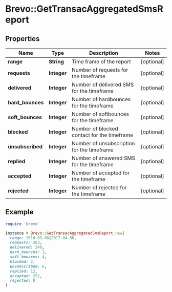 # Brevo::GetTransacAggregatedSmsReport

## Properties

| Name | Type | Description | Notes |
| ---- | ---- | ----------- | ----- |
| **range** | **String** | Time frame of the report | [optional] |
| **requests** | **Integer** | Number of requests for the timeframe | [optional] |
| **delivered** | **Integer** | Number of delivered SMS for the timeframe | [optional] |
| **hard_bounces** | **Integer** | Number of hardbounces for the timeframe | [optional] |
| **soft_bounces** | **Integer** | Number of softbounces for the timeframe | [optional] |
| **blocked** | **Integer** | Number of blocked contact for the timeframe | [optional] |
| **unsubscribed** | **Integer** | Number of unsubscription for the timeframe | [optional] |
| **replied** | **Integer** | Number of answered SMS for the timeframe | [optional] |
| **accepted** | **Integer** | Number of accepted for the timeframe | [optional] |
| **rejected** | **Integer** | Number of rejected for the timeframe | [optional] |

## Example

```ruby
require 'brevo'

instance = Brevo::GetTransacAggregatedSmsReport.new(
  range: 2016-09-08|2017-04-06,
  requests: 263,
  delivered: 249,
  hard_bounces: 1,
  soft_bounces: 4,
  blocked: 2,
  unsubscribed: 6,
  replied: 12,
  accepted: 252,
  rejected: 8
)
```


